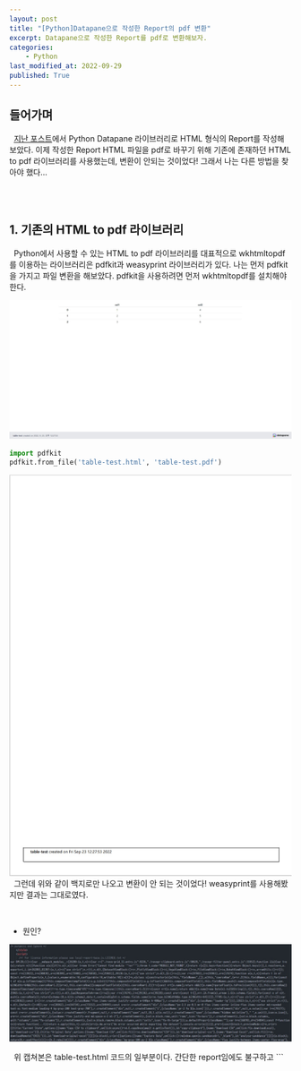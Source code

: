 ```yaml
---
layout: post
title: "[Python]Datapane으로 작성한 Report의 pdf 변환"
excerpt: Datapane으로 작성한 Report를 pdf로 변환해보자.
categories:
    - Python
last_modified_at: 2022-09-29
published: True
---
```


## 들어가며

&nbsp; [지난 포스트](https://sparkafka.github.io/7-python-datapane/)에서 Python Datapane 라이브러리로 HTML 형식의 Report를 작성해 보았다. 이제 작성한 Report HTML 파일을 pdf로 바꾸기 위해 기존에 존재하던 HTML to pdf 라이브러리를 사용했는데, 변환이 안되는 것이었다! 그래서 나는 다른 방법을 찾아야 했다...

<br/><br/>

## 1. 기존의 HTML to pdf 라이브러리
&nbsp; Python에서 사용할 수 있는 HTML to pdf 라이브러리를 대표적으로 wkhtmltopdf를 이용하는 라이브러리은 pdfkit과 weasyprint 라이브러리가 있다. 나는 먼저 pdfkit을 가지고 파일 변환을 해보았다. pdfkit을 사용하려면 먼저 wkhtmltopdf를 설치해야 한다.

![기존 html 파일](/images/8th/table-test.jpeg)


```python
import pdfkit
pdfkit.from_file('table-test.html', 'table-test.pdf')
```
![pdfkit 결과](/images/8th/table-test-pdf.jpg)
&nbsp; 그런데 위와 같이 백지로만 나오고 변환이 안 되는 것이었다! weasyprint를 사용해봤지만 결과는 그대로였다.

<br/>

- 원인?

![report 코드 일부](/images/8th/report-code.jpg)

&nbsp; 위 캡쳐본은 table-test.html 코드의 일부분이다. 간단한 report임에도 불구하고 ```<script>`` 태그가 상당히 길고 복잡한 것을 알 수 있다. 나도 잘 모르지만, 이런 복잡한 script 때문에 변환이 안 되는 것 아닐까?

<br/>

&nbsp; 그래서 나는 다른 방법을 찾아야 했다. 바로 변환이 안 된다면, html을 이미지로 캡쳐하고 그걸 pdf로 바꾸면 되지 않을까? 라는 생각을 하였다.

<br/>

## 2. HTML to image

&nbsp; Html 파일을 이미지로 캡처를 하기 위해 Python Html2image 라이브러리를 설치하고 테스트해보았다. Html2image 라이브러리는 html 파일이나 웹페이지를 캡처형식으로 이미지로 변환시켜주는 Python 라이브러리이다. Html2image 라이브러리는 크롬에서 스크린샷을 찍는 형식으로 사용되기 때문에 라이브러리를 사용하려면 먼저 크롬을 설치해야 한다.

```python
from html2image import Html2Image

hti = Html2Image()
source_html = open('table-test.html', 'rt', encoding='utf-8').read()
hti.screenshot(html_str=source_html, save_as='table-html2image.png',size=(1200,1500))
```

&nbsp; Html2image에서는 사이즈를 정하면 그 사이즈대로 html 파일이나 웹페이지를 캡처하여 이미지로 저장한다.

![Html2image 결과](/images/8th/table-html2image.png)

&nbsp; 실행한 결과, 위와 같이 이미지 파일로 변환이 되었다! 이제 이 이미지 파일을 pdf로 변환시키자.

<br/>

## 3. Image to pdf

&nbsp; 이미지를 pdf 파일로 바꾸기 위해 Python img2pdf 라이브러리를 이용하였다.

```python
import img2pdf
with open('table-img2pdf.pdf', 'wb') as file:
    file.write(img2pdf.convert('table-html2image.png'))
```

![Img2pdf 결과](/images/8th/html2pdf.jpg)

&nbsp; 위와 같이 간편하게 이미지 파일이 pdf로 변환이 되는 것을 확인할 수 있다. 이렇게 Datapane Report Html 파일을 pdf로 변환하는 작업이 완료되었다.

<br/>

## 마치며

&nbsp; 처음에 Report html 파일이 pdf 변환 라이브러리로 변환이 안 될때 많이 당황했는데, 이렇게 해결할 방법을 찾은게 천만다행이라고 생각했다. 그 덕분에 나름 많은 것을 알 수 있어서 나쁘지만은 않은 경험이었지만, Datapane 자체적으로 파일 변환 기능을 넣어줬으면 한다. 이 방법도 결국에는 꼼수에 가까운 방법이니... 빠른 기능 추가를 바란다.

- Reference

[https://datapane.com/]<br/>
[https://pypi.org/project/html2image/]<br/>
[https://pypi.org/project/img2pdf/]